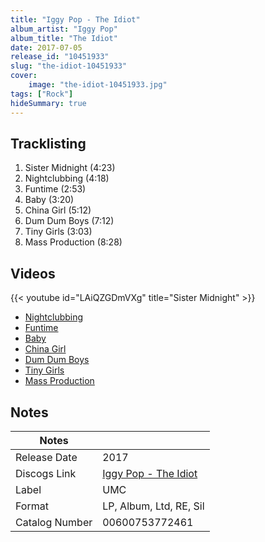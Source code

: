 ```yaml
---
title: "Iggy Pop - The Idiot"
album_artist: "Iggy Pop"
album_title: "The Idiot"
date: 2017-07-05
release_id: "10451933"
slug: "the-idiot-10451933"
cover:
    image: "the-idiot-10451933.jpg"
tags: ["Rock"]
hideSummary: true
---
```


## Tracklisting
1. Sister Midnight (4:23)
2. Nightclubbing (4:18)
3. Funtime (2:53)
4. Baby (3:20)
5. China Girl (5:12)
6. Dum Dum Boys (7:12)
7. Tiny Girls (3:03)
8. Mass Production (8:28)

## Videos
{{< youtube id="LAiQZGDmVXg" title="Sister Midnight" >}}
- [Nightclubbing](https://www.youtube.com/watch?v=EpECxEO4uZM)
- [Funtime](https://www.youtube.com/watch?v=DDYatCwJvCA)
- [Baby](https://www.youtube.com/watch?v=nU3EyAYg4t4)
- [China Girl](https://www.youtube.com/watch?v=slU0PSJedbU)
- [Dum Dum Boys](https://www.youtube.com/watch?v=12Uks7c0G8c)
- [Tiny Girls](https://www.youtube.com/watch?v=80BN9xWkRsQ)
- [Mass Production](https://www.youtube.com/watch?v=CmmlxVlUz7Y)

## Notes

| Notes          |             |
| ---------------| ----------- |
| Release Date   | 2017 |
| Discogs Link   | [Iggy Pop - The Idiot](https://www.discogs.com/release/10451933) |
| Label          | UMC |
| Format         | LP, Album, Ltd, RE, Sil |
| Catalog Number | 00600753772461 |

